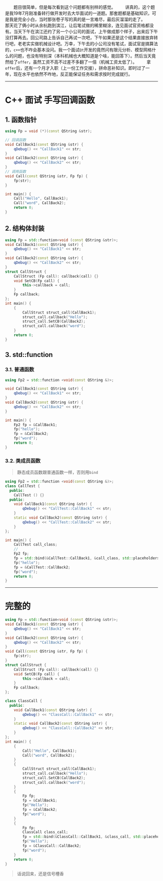 &emsp;&emsp;题目很简单，但是每次看到这个问题都有别样的感觉。
&emsp;&emsp;讲真的，这个题是我19年7月刚准备转行做开发时去大华面试的一道题。那套题都是基础知识，可是我是完全小白，当时那张卷子写的真的是一言难尽，最后灰溜溜的走了。
&emsp;&emsp;那天花了俩小时从余杭跑到滨江，让后笔试做的稀里糊涂，连见面试官资格都没有。当天下午在滨江还约了另一个小公司的面试，上午做成那个样子，出来后下午没打算再去。回公司路上告诉自己再试一次吧，下午如果还是这个结果直接放弃转行吧，老老实实做机械设计吧。万幸，下午去的小公司没有笔试，面试官是搞算法的，`c++`也不咋会基本没问。我一个面试`Qt`开发的竟然问有限元分析、模型网格什么的问题，也没有特别深（本科机械也大概知道是个啥，能回答下）。然后当天竟然给了`offer`，虽然工资不高不过差不多翻了一倍（机械工资太低了）。
&emsp;&emsp;拿`offer`后，还有一个月才入职（上一份工作交接），拼命恶补知识。即时过了一年，现在水平也依然不咋地，反正能保证任务和需求按时完成就行。

---

# C++ 面试 手写回调函数


## 1. 函数指针

```cpp
using Fp = void (*)(const QString &str);

// 回调函数
void CallBack1(const QString &str) {
    qDebug() << "CallBack1" << str;
}
void CallBack2(const QString &str) {
    qDebug() << "CallBack2" << str;
}
// 调用函数
void Call(const QString &str, Fp fp) {
    fp(str);
}

int main() {
    Call("Hello", CallBack1);
    Call("word", CallBack2);
    return 0;
}
```
## 2. 结构体封装

```cpp
using Fp = std::function<void (const QString &str)>;
void CallBack1(const QString &str) {
    qDebug() << "CallBack1" << str;
}
void CallBack2(const QString &str) {
    qDebug() << "CallBack2" << str;
}
struct CallStruct {
    CallStruct (Fp call): callback(call) {}
    void SetCB(Fp call) {
        this->callback = call;
    }
    Fp callback;
};
int main() {
    {
        CallStruct struct_call(CallBack1);
        struct_call.callback("Hello");
        struct_call.SetCB(CallBack2);
        struct_call.callback("word");
    }
    return 0;
}
```

## 3. std::function

### 3.1. 普通函数
```cpp
using Fp2 = std::function <void(const QString &)>;

void CallBack1(const QString &str) {
    qDebug() << "CallBack1" << str;
}
void CallBack2(const QString &str) {
    qDebug() << "CallBack2" << str;
}

int main() {
    Fp2 fp = &CallBack1;
    fp("hello");
    fp = &CallBack2;
    fp("word");
    return 0;
}
```
### 3.2. 类成员函数

> 静态成员函数跟普通函数一样，否则用`bind`

```cpp
using Fp2 = std::function <void(const QString &)>;
class CallTest {
  public:
    CallTest () {}
  public:
    void CallBack1(const QString &str) {
        qDebug() << "CallTest::CallBack1" << str;
    }
    static void CallBack2(const QString &str) {
        qDebug() << "CallTest::CallBack2" << str;
    }
};

int main() {
    CallTest call_class;
    //
    Fp2 fp;
    fp = std::bind(&CallTest::CallBack1, &call_class, std::placeholders::_1);
    fp("hello");
    fp = &CallTest::CallBack2;
    fp("word");
    return 0;
}

```



---



# 完整的

```cpp
using Fp = std::function<void (const QString &str)>;
void CallBack1(const QString &str) {
    qDebug() << "CallBack1" << str;
}
void CallBack2(const QString &str) {
    qDebug() << "CallBack2" << str;
}
void Call(const QString &str, Fp fp) {
    fp(str);
}
struct CallStruct {
    CallStruct (Fp call): callback(call) {}
    void SetCB(Fp call) {
        this->callback = call;
    }
    Fp callback;
};

class ClassCall {
  public:
    void CallBack1(const QString &str) {
        qDebug() << "ClassCall::CallBack1" << str;
    }
    static void CallBack2(const QString &str) {
        qDebug() << "ClassCall::CallBack2" << str;
    }
};
int main() {
    {
        Call("Hello", CallBack1);
        Call("word", CallBack2);
    }
    {
        CallStruct struct_call(CallBack1);
        struct_call.callback("Hello");
        struct_call.SetCB(CallBack2);
        struct_call.callback("word");
    }
    {
        Fp fp;
        fp = &CallBack1;
        fp("Hello");
        fp = &CallBack2;
        fp("word");
    }
    {
        Fp fp;
        ClassCall class_call;
        fp = std::bind(&ClassCall::CallBack1, &class_call, std::placeholders::_1);
        fp("Hello");
        fp = &ClassCall::CallBack2;
        fp("word");
    }
    return 0;
}
```






> 话说回来，还是信号槽香










